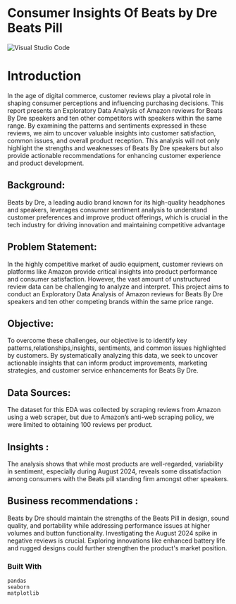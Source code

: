 # Consumer Insights Of Beats by Dre Beats Pill
![Visual Studio Code](https://img.shields.io/badge/Visual%20Studio%20Code-0078d7.svg?style=for-the-badge&logo=visual-studio-code&logoColor=white)

# Introduction

In the age of digital commerce, customer reviews play a pivotal role in shaping consumer perceptions and influencing purchasing decisions. This report presents an Exploratory Data Analysis of Amazon reviews for Beats By Dre speakers and ten other competitors with speakers within the same range. By examining the patterns and sentiments expressed in these reviews, we aim to uncover valuable insights into customer satisfaction, common issues, and overall product reception. This analysis will not only highlight the strengths and weaknesses of Beats By Dre speakers but also provide actionable recommendations for enhancing customer experience and product development.

## Background:
Beats by Dre, a leading audio brand known for its high-quality headphones and speakers, leverages consumer sentiment analysis to understand customer preferences and improve product offerings, which is crucial in the tech industry for driving innovation and maintaining competitive advantage

## Problem Statement:

In the highly competitive market of audio equipment, customer reviews on platforms like Amazon provide critical insights into product performance and consumer satisfaction. However, the vast amount of unstructured review data can be challenging to analyze and interpret. This project aims to conduct an Exploratory Data Analysis of Amazon reviews for Beats By Dre speakers and ten other competing brands within the same price range.


## Objective:

To overcome these challenges, our objective is to identify key patterns,relationships,insights, sentiments, and common issues highlighted by customers. By systematically analyzing this data, we seek to uncover actionable insights that can inform product improvements, marketing strategies, and customer service enhancements for Beats By Dre.

## Data Sources:

The dataset for this EDA was collected by scraping reviews from Amazon using a web scraper, but due to Amazon’s anti-web scraping policy, we were limited to obtaining 100 reviews per product.

## Insights :

The analysis shows that while most products are well-regarded, variability in sentiment, especially during August 2024, reveals some dissatisfaction among consumers with the Beats pill standing firm amongst other speakers.

## Business recommendations :

Beats by Dre should maintain the strengths of the Beats Pill in design, sound quality, and portability while addressing performance issues at higher volumes and button functionality. Investigating the August 2024 spike in negative reviews is crucial. Exploring innovations like enhanced battery life and rugged designs could further strengthen the product's market position.

### Built With

```
pandas
seaborn
matplotlib
```

